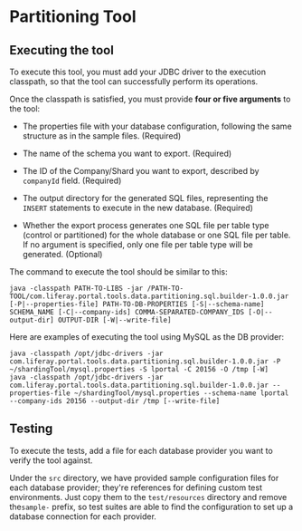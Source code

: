 # Partitioning Tool

## Executing the tool

To execute this tool, you must add your JDBC driver to the execution classpath,
so that the tool can successfully perform its operations.

Once the classpath is satisfied, you must provide **four or five arguments** to the
tool:

* The properties file with your database configuration, following the same
    structure as in the sample files. (Required)
    
* The name of the schema you want to export. (Required)

* The ID of the Company/Shard you want to export, described by `companyId`
    field. (Required)
	
* The output directory for the generated SQL files, representing the `INSERT`
    statements to execute in the new database. (Required)
	
* Whether the export process generates one SQL file per table type (control or
    partitioned) for the whole database or one SQL file per table. If no
    argument is specified, only one file per table type will be generated.
    (Optional)

The command to execute the tool should be similar to this:

    java -classpath PATH-TO-LIBS -jar /PATH-TO-TOOL/com.liferay.portal.tools.data.partitioning.sql.builder-1.0.0.jar [-P|--properties-file] PATH-TO-DB-PROPERTIES [-S|--schema-name] SCHEMA_NAME [-C|--company-ids] COMMA-SEPARATED-COMPANY_IDS [-O|--output-dir] OUTPUT-DIR [-W|--write-file]

Here are examples of executing the tool using MySQL as the DB provider:

    java -classpath /opt/jdbc-drivers -jar com.liferay.portal.tools.data.partitioning.sql.builder-1.0.0.jar -P ~/shardingTool/mysql.properties -S lportal -C 20156 -O /tmp [-W]
    java -classpath /opt/jdbc-drivers -jar com.liferay.portal.tools.data.partitioning.sql.builder-1.0.0.jar --properties-file ~/shardingTool/mysql.properties --schema-name lportal --company-ids 20156 --output-dir /tmp [--write-file]

## Testing

To execute the tests, add a file for each database provider you want to verify
the tool against.

Under the `src` directory, we have provided sample configuration files for each
database provider; they're references for defining custom test environments.
Just copy them to the `test/resources` directory and remove the`sample-` prefix,
so test suites are able to find the configuration to set up a database
connection for each provider.
